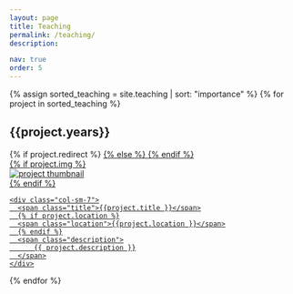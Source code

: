 ```yaml
---
layout: page
title: Teaching
permalink: /teaching/
description: 

nav: true
order: 5
---
```


<div class="projects">

  {% assign sorted_teaching = site.teaching | sort: "importance" %}
  {% for project in sorted_teaching %}
  <h2 class="year">{{project.years}}</h2>
  {% if project.redirect %}
  <a href="{{ project.redirect }}" target="_blank">
  {% else %}
  <a href="{{ project.url | relative_url }}">
  {% endif %}
  <div class="row">
    {% if project.img %}
    <div class="col-sm-3 abbr">
      <img class="rounded float-left z-depth-1" src="{{ project.img | relative_url }}" alt="project thumbnail">
    </div>
    {% endif %}

    <div class="col-sm-7">
      <span class="title">{{project.title }}</span>
      {% if project.location %}
      <span class="location">{{project.location }}</span>
      {% endif %}
      <span class="description">
          {{ project.description }}
      </span>
    </div>
  </div>
  </a>
{% endfor %}

</div>
